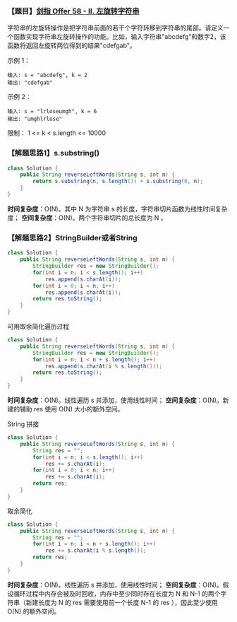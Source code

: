 ### 【题目】[剑指 Offer 58 - II. 左旋转字符串](https://leetcode-cn.com/problems/zuo-xuan-zhuan-zi-fu-chuan-lcof/)
字符串的左旋转操作是把字符串前面的若干个字符转移到字符串的尾部。请定义一个函数实现字符串左旋转操作的功能。比如，输入字符串"abcdefg"和数字2，该函数将返回左旋转两位得到的结果"cdefgab"。

示例 1：

	输入: s = "abcdefg", k = 2
	输出: "cdefgab"
示例 2：

	输入: s = "lrloseumgh", k = 6
	输出: "umghlrlose"

限制：
1 <= k < s.length <= 10000

### 【解题思路1】s.substring()

```java
class Solution {
    public String reverseLeftWords(String s, int n) {
        return s.substring(n, s.length()) + s.substring(0, n);
    }
}
```

**时间复杂度**：O(N)。其中 N 为字符串 s 的长度，字符串切片函数为线性时间复杂度；
**空间复杂度**：O(N)。两个字符串切片的总长度为 N 。

### 【解题思路2】StringBuilder或者String

```java
class Solution {
    public String reverseLeftWords(String s, int n) {
        StringBuilder res = new StringBuilder();
        for(int i = n; i < s.length(); i++)
            res.append(s.charAt(i));
        for(int i = 0; i < n; i++)
            res.append(s.charAt(i));
        return res.toString();
    }
}
```
可用取余简化遍历过程
```java
class Solution {
    public String reverseLeftWords(String s, int n) {
        StringBuilder res = new StringBuilder();
        for(int i = n; i < n + s.length(); i++)
            res.append(s.charAt(i % s.length()));
        return res.toString();
    }
}
```
**时间复杂度**：O(N)。线性遍历 s 并添加，使用线性时间；
**空间复杂度**：O(N)。新建的辅助 res 使用 O(N) 大小的额外空间。

String 拼接

```java
class Solution {
    public String reverseLeftWords(String s, int n) {
        String res = "";
        for(int i = n; i < s.length(); i++)
            res += s.charAt(i);
        for(int i = 0; i < n; i++)
            res += s.charAt(i);
        return res;
    }
}
```
取余简化
```java
class Solution {
    public String reverseLeftWords(String s, int n) {
        String res = "";
        for(int i = n; i < n + s.length(); i++)
            res += s.charAt(i % s.length());
        return res;
    }
}
```

**时间复杂度**：O(N)。线性遍历 s 并添加，使用线性时间；
**空间复杂度**：O(N)。假设循环过程中内存会被及时回收，内存中至少同时存在长度为 N 和 N-1 的两个字符串（新建长度为 N 的 res 需要使用前一个长度 N-1 的 res ），因此至少使用 O(N) 的额外空间。